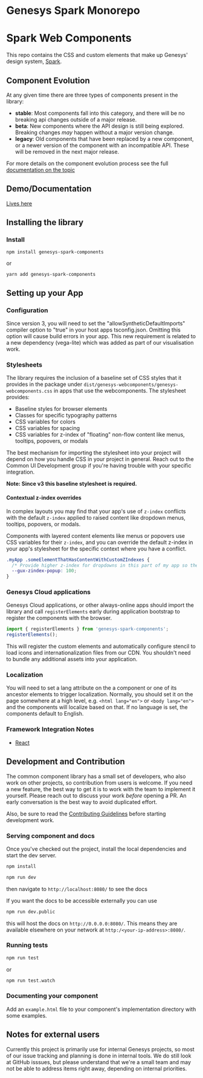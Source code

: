 # Genesys Spark Monorepo

# Spark Web Components

This repo contains the CSS and custom elements that make up Genesys' design system, [Spark](https://spark.genesys.com).

## Component Evolution

At any given time there are three types of components present in the library:

- **stable**: Most components fall into this category, and there will be no breaking api changes outside of a major release.
- **beta**: New components where the API design is still being explored. Breaking changes _may_ happen without a major version change.
- **legacy**: Old components that have been replaced by a new component, or a newer version of the component with an incompatible API. These will be removed in the next major release.

For more details on the component evolution process see the full [documentation on the topic](./documentation/COMPONENT_EVOLUTION.md)

## Demo/Documentation

[Lives here](https://apps.inindca.com/common-ui-docs/#/genesys-webcomponents/latest)

## Installing the library

### Install

`npm install genesys-spark-components`

or

`yarn add genesys-spark-components`

## Setting up your App

### Configuration

Since version 3, you will need to set the "allowSyntheticDefaultImports" compiler option to "true" in your host apps tsconfig.json. Omitting this option will cause build errors in your app.
This new requirement is related to a new dependency (vega-lite) which was added as part of our visualisation work.

### Stylesheets

The library requires the inclusion of a baseline set of CSS styles that it provides in the package under `dist/genesys-webcomponents/genesys-webcomponents.css` in apps that use the webcomponents. The stylesheet provides:

- Baseline styles for browser elements
- Classes for specific typography patterns
- CSS variables for colors
- CSS variables for spacing
- CSS variables for z-index of "floating" non-flow content like menus, tooltips, popovers, or modals

The best mechanism for importing the stylesheet into your project will depend on how you handle CSS in your project in general. Reach out to the Common UI Development group if you're having trouble with your specific integration.

**Note: Since v3 this baseline stylesheet is required.**

#### Contextual z-index overrides

In complex layouts you may find that your app's use of `z-index` conflicts with the default `z-index` applied to raised content like dropdown menus, tooltips, popovers, or modals.

Components with layered content elements like menus or popovers use CSS variables for their `z-index`, and you can override the default z-index in your app's stylesheet for the specific context where you have a conflict.

```css
.myApp .someElementThatHasContentWithCustomZIndexes {
  /* Provide higher z-index for dropdowns in this part of my app so they appear above the surrounding content */
  --gux-zindex-popup: 100;
}
```

### Genesys Cloud applications

Genesys Cloud applications, or other always-online apps should import the library and call
`registerElements` early during application bootstrap to register the components with the browser.

```javascript
import { registerElements } from 'genesys-spark-components';
registerElements();
```

This will register the custom elements and automatically configure stencil to load icons and
internationalization files from our CDN. You shouldn't need to bundle any additional assets
into your application.

### Localization

You will need to set a lang attribute on the a component or one of its ancestor elements to trigger localization.
Normally, you should set it on the page somewhere at a high level, e.g. `<html lang="en">` or `<body lang="en">`
and the components will localize based on that. If no language is set, the components default to English.

### Framework Integration Notes

- [React](./documentation/REACT_INTEGRATION.md)

## Development and Contribution

The common component library has a small set of developers, who also work on other projects, so
contribution from users is welcome. If you need a new feature, the best way to get it is to work
with the team to implement it yourself. Please reach out to discuss your work _before_ opening a PR.
An early conversation is the best way to avoid duplicated effort.

Also, be sure to read the [Contributing Guidelines](./documentation/CONTRIBUTING.md) before starting development work.

### Serving component and docs

Once you've checked out the project, install the local dependencies and start the dev server.

```sh
npm install
```

```sh
npm run dev
```

then navigate to `http://localhost:8080/` to see the docs

If you want the docs to be accessible externally you can use

```sh
npm run dev.public
```

this will host the docs on `http://0.0.0.0:8080/`.
This means they are available elsewhere on your network at `http:/<your-ip-address>:8080/`.

### Running tests

```sh
npm run test
```

or

```sh
npm run test.watch
```

### Documenting your component

Add an `example.html` file to your component's implementation directory with some examples.

## Notes for external users

Currently this project is primarily use for internal Genesys projects, so most of our issue tracking and planning
is done in internal tools. We do still look at GitHub isssues, but please understand that we're a small team and
may not be able to address items right away, depending on internal priorities.
